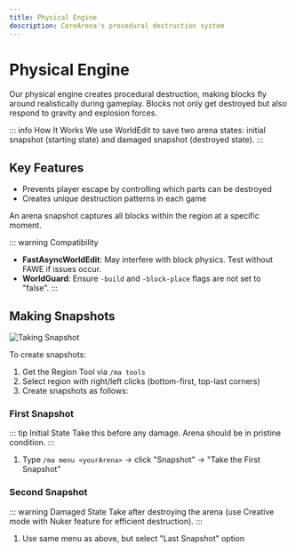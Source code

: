 ```yaml
---
title: Physical Engine
description: CoreArena's procedural destruction system
---
```


# Physical Engine

Our physical engine creates procedural destruction, making blocks fly around realistically during gameplay. Blocks not only get destroyed but also respond to gravity and explosion forces.

::: info How It Works
We use WorldEdit to save two arena states: initial snapshot (starting state) and damaged snapshot (destroyed state).
:::

## Key Features

- Prevents player escape by controlling which parts can be destroyed
- Creates unique destruction patterns in each game

An arena snapshot captures all blocks within the region at a specific moment.

::: warning Compatibility
- **FastAsyncWorldEdit**: May interfere with block physics. Test without FAWE if issues occur.
- **WorldGuard**: Ensure `-build` and `-block-place` flags are not set to "false".
:::

## Making Snapshots

![Taking Snapshot](https://i.imgur.com/aQitSdh.png)

To create snapshots:
1. Get the Region Tool via `/ma tools`
2. Select region with right/left clicks (bottom-first, top-last corners)
3. Create snapshots as follows:

### First Snapshot

::: tip Initial State
Take this before any damage. Arena should be in pristine condition.
:::

1. Type `/ma menu <yourArena>` → click "Snapshot" → "Take the First Snapshot"

### Second Snapshot

::: warning Damaged State
Take after destroying the arena (use Creative mode with Nuker feature for efficient destruction).
:::

1. Use same menu as above, but select "Last Snapshot" option